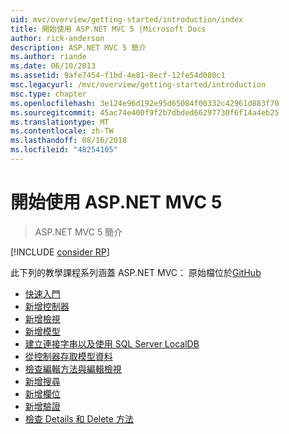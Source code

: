 ```yaml
---
uid: mvc/overview/getting-started/introduction/index
title: 開始使用 ASP.NET MVC 5 |Microsoft Docs
author: rick-anderson
description: ASP.NET MVC 5 簡介
ms.author: riande
ms.date: 06/10/2013
ms.assetid: 9afe7454-f1bd-4e81-8ecf-12fe54d080c1
msc.legacyurl: /mvc/overview/getting-started/introduction
msc.type: chapter
ms.openlocfilehash: 3e124e96d192e95d65084f00332c42961d883f70
ms.sourcegitcommit: 45ac74e400f9f2b7dbded66297730f6f14a4eb25
ms.translationtype: MT
ms.contentlocale: zh-TW
ms.lasthandoff: 08/16/2018
ms.locfileid: "48254105"
---
```

<a name="getting-started-with-aspnet-mvc-5"></a>開始使用 ASP.NET MVC 5
====================
> ASP.NET MVC 5 簡介

[!INCLUDE [consider RP](../../../../includes/razor.md)]

此下列的教學課程系列涵蓋 ASP.NET MVC： 原始檔位於[GitHub](https://github.com/aspnet/Docs/tree/master/aspnet/mvc/overview/getting-started/introduction/sample/MvcMovie/MvcMovie)

- [快速入門](getting-started.md)
- [新增控制器](adding-a-controller.md)
- [新增檢視](adding-a-view.md)
- [新增模型](adding-a-model.md)
- [建立連接字串以及使用 SQL Server LocalDB](creating-a-connection-string.md)
- [從控制器存取模型資料](accessing-your-models-data-from-a-controller.md)
- [檢查編輯方法與編輯檢視](examining-the-edit-methods-and-edit-view.md)
- [新增搜尋](adding-search.md)
- [新增欄位](adding-a-new-field.md)
- [新增驗證](adding-validation.md)
- [檢查 Details 和 Delete 方法](examining-the-details-and-delete-methods.md)
